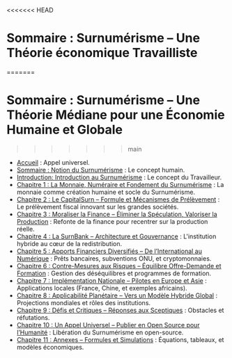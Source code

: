 <<<<<<< HEAD
# Sommaire : Surnumérisme – Une Théorie économique Travailliste 
=======
# Sommaire : Surnumérisme – Une Théorie Médiane pour une Économie Humaine et Globale
>>>>>>> main

* [Accueil](index.md) : Appel universel.
* [Sommaire : Notion du Surnumérisme](sommaire.md) : Le concept humain.
* [Introduction: Introduction au Surnumérisme](introduction.md) : Le concept du Travailleur.
* [Chapitre 1 : La Monnaie, Numéraire et Fondement du Surnumérisme](chapitre1.md) : La monnaie comme création humaine et socle du Surnumérisme.
* [Chapitre 2 : Le CapitalSurn – Formule et Mécanismes de Prélèvement](chapitre2.md) : Le prélèvement fiscal innovant sur les grandes sociétés.
* [Chapitre 3 : Moraliser la Finance – Éliminer la Spéculation, Valoriser la Production](chapitre3.md) : Refonte de la finance pour recentrer sur la production réelle.
* [Chapitre 4 : La SurnBank – Architecture et Gouvernance](chapitre4.md) : L'institution hybride au cœur de la redistribution.
* [Chapitre 5 : Apports Financiers Diversifiés – De l’International au Numérique](chapitre5.md) : Prêts bancaires, subventions ONU, et cryptomonnaies.
* [Chapitre 6 : Contre-Mesures aux Risques – Équilibre Offre-Demande et Formation](chapitre6.md) : Gestion des déséquilibres et programmes de formation.
* [Chapitre 7 : Implémentation Nationale – Pilotes en Europe et Asie](chapitre7.md) : Applications locales (France, Chine, et exemples africains).
* [Chapitre 8 : Applicabilité Planétaire – Vers un Modèle Hybride Global](chapitre8.md) : Projections mondiales et rôles des institutions.
* [Chapitre 9 : Défis et Critiques – Réponses aux Sceptiques](chapitre9.md) : Obstacles et réfutations.
* [Chapitre 10 : Un Appel Universel – Publier en Open Source pour l’Humanité](chapitre10.md) : Libération du Surnumérisme en open-source.
* [Chapitre 11 : Annexes – Formules et Simulations](chapitre11.md) : Équations, tableaux, et modèles économiques.